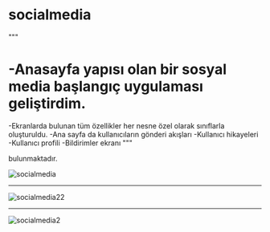# socialmedia
"""
<h1> -Anasayfa yapısı olan bir sosyal media başlangıç uygulaması geliştirdim. </h1>

-Ekranlarda bulunan tüm özellikler her nesne özel olarak sınıflarla oluşturuldu.
-Ana sayfa da kullanıcıların gönderi akışları
-Kullanıcı hikayeleri
-Kullanıcı profili
-Bildirimler ekranı
"""

bulunmaktadır.

![socialmedia](https://github.com/user-attachments/assets/35eeedb4-aa2e-4835-8551-b605d96e2700)

-------------------------------------------
![socialmedia22](https://github.com/user-attachments/assets/96e440ea-65f4-4900-8923-74c22ed80a89)

-----------------------------------------------

![socialmedia2](https://github.com/user-attachments/assets/c8b31ac9-9f0a-4035-9a47-f4ebfc27b097)
